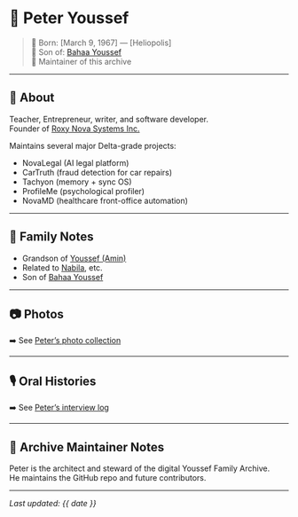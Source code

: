 # 👤 Peter Youssef

> 📍 Born: [March 9, 1967] — [Heliopolis]  
> 🧬 Son of: [Bahaa Youssef](peter-branch.md)  
> 📘 Maintainer of this archive  

---

## 🧠 About
Teacher,
Entrepreneur, writer, and software developer.  
Founder of [Roxy Nova Systems Inc.](https://github.com/Nietzsche24-sketch)

Maintains several major Delta-grade projects:
- NovaLegal (AI legal platform)
- CarTruth (fraud detection for car repairs)
- Tachyon (memory + sync OS)
- ProfileMe (psychological profiler)
- NovaMD (healthcare front-office automation)

---

## 🧬 Family Notes

- Grandson of [Youssef (Amin)](youssef-patriarch.md)  
- Related to [Nabila](nabila-branch.md), etc.  
- Son of [Bahaa Youssef](peter-branch.md)

---

## 📷 Photos

➡️ See [Peter’s photo collection](../photos/peter-youssef/)

---

## 🎙️ Oral Histories

➡️ See [Peter’s interview log](../oral-histories/peter/)

---

## 🔐 Archive Maintainer Notes

Peter is the architect and steward of the digital Youssef Family Archive.  
He maintains the GitHub repo and future contributors.

---

_Last updated: {{ date }}_
